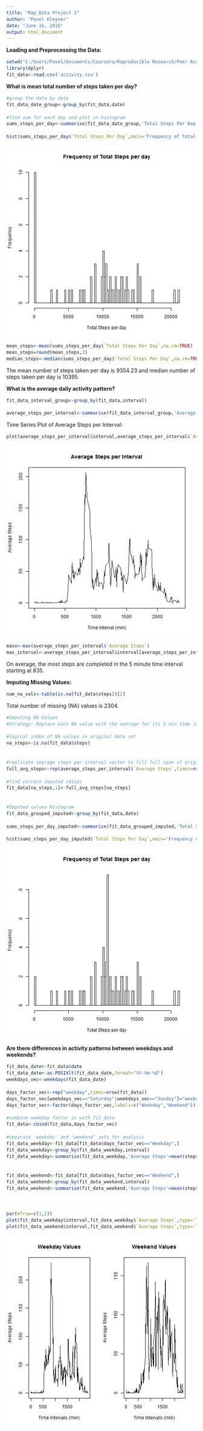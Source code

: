 ```yaml
---
title: "Rep_Data Project 1"
author: "Pavel Kleyner"
date: "June 16, 2016"
output: html_document
---
```


**Loading and Preprocessing the Data:**



```r
setwd("C:/Users/Pavel/Documents/Coursera/Reproducible Research/Peer Assessment 1")
library(dplyr)
fit_data<-read.csv('activity.csv')
```

**What is mean total number of steps taken per day?**


```r
#group the data by date
fit_data_date_group<-group_by(fit_data,date)

#find sum for each day and plot in histogram
sums_steps_per_day<-summarise(fit_data_date_group,'Total Steps Per Day'=sum(steps,na.rm=TRUE))

hist(sums_steps_per_day$`Total Steps Per Day`,main='Frequency of Total Steps per day',xlab='Total Steps per day',breaks=100)
```

![plot of chunk unnamed-chunk-2](figure/unnamed-chunk-2-1.png) 

```r
mean_steps<-mean(sums_steps_per_day$`Total Steps Per Day`,na.rm=TRUE)
mean_steps=round(mean_steps,3)
median_steps<-median(sums_steps_per_day$`Total Steps Per Day`,na.rm=TRUE)
```

The mean number of steps taken per day is 9354.23 and median number of steps taken per day is 10395.



**What is the average daily activity pattern?**


```r
fit_data_interval_group<-group_by(fit_data,interval)

average_steps_per_interval<-summarise(fit_data_interval_group,'Average Steps'=mean(steps,na.rm=TRUE))
```

Time Series Plot of Average Steps per Interval:


```r
plot(average_steps_per_interval$interval,average_steps_per_interval$`Average Steps`,type='l',main='Average Steps per Interval',xlab='Time Interval (min)',ylab='Average Steps')
```

![plot of chunk unnamed-chunk-4](figure/unnamed-chunk-4-1.png) 

```r
maxx<-max(average_steps_per_interval$`Average Steps`)
max_interval<-average_steps_per_interval$interval[average_steps_per_interval$`Average Steps`==maxx]
```

On average, the most steps are completed in the 5 minute time interval starting at 835.

**Imputing Missing Values:**


```r
num_na_vals<-table(is.na(fit_data$steps))[2]
```

Total number of missing (NA) values is 2304.


```r
#Imputing NA Values
#Strategy: Replace each NA value with the average for its 5 min time interval

#logical index of NA values in original data set
na_steps<-is.na(fit_data$steps)


#replicate average steps per interval vector to fill full span of original data set
full_avg_steps<-rep(average_steps_per_interval$`Average Steps`,times=nrow(fit_data)/nrow(average_steps_per_interval))

#find correct imputed values
fit_data[na_steps,1]<-full_avg_steps[na_steps]


#Imputed values Histogram
fit_data_grouped_imputed<-group_by(fit_data,date)

sums_steps_per_day_imputed<-summarise(fit_data_grouped_imputed,'Total Steps Per Day'=sum(steps))

hist(sums_steps_per_day_imputed$`Total Steps Per Day`,main='Frequency of Total Steps per day',xlab='Total Steps per day',breaks=100)
```

![plot of chunk unnamed-chunk-6](figure/unnamed-chunk-6-1.png) 


**Are there differences in activity patterns between weekdays and weekends?**


```r
fit_data_date<-fit_data$date
fit_data_date<-as.POSIXlt(fit_data_date,format="%Y-%m-%d")
weekdays_vec<-weekdays(fit_data_date)

days_factor_vec<-rep("weekday",times=nrow(fit_data))
days_factor_vec[weekdays_vec=="Saturday"|weekdays_vec=="Sunday"]="weekend"
days_factor_vec<-factor(days_factor_vec,labels=c("Weekday","Weekend"))

#combine weekday factor in with fit_data
fit_data<-cbind(fit_data,days_factor_vec)

#separate 'weekday' and 'weekend' sets for analysis
fit_data_weekday<-fit_data[fit_data$days_factor_vec=="Weekday",]
fit_data_weekday<-group_by(fit_data_weekday,interval)
fit_data_weekday<-summarise(fit_data_weekday,'Average Steps'=mean(steps))


fit_data_weekend<-fit_data[fit_data$days_factor_vec=="Weekend",]
fit_data_weekend<-group_by(fit_data_weekend,interval)
fit_data_weekend<-summarise(fit_data_weekend,'Average Steps'=mean(steps))



par(mfrow=c(1,2))
plot(fit_data_weekday$interval,fit_data_weekday$`Average Steps`,type='l',main='Weekday Values',xlab='Time Intervals (min)',ylab='Average Steps')
plot(fit_data_weekend$interval,fit_data_weekend$`Average Steps`,type='l',main='Weekend Values',xlab='Time Intervals (min)',ylab='Average Steps')
```

![plot of chunk unnamed-chunk-7](figure/unnamed-chunk-7-1.png) 
